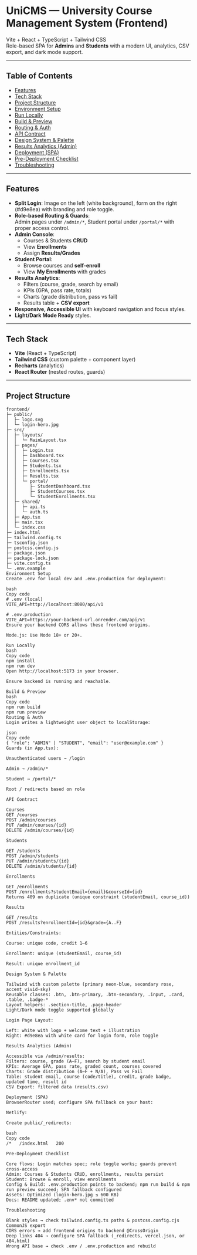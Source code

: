 # UniCMS — University Course Management System (Frontend)

Vite + React + TypeScript + Tailwind CSS  
Role-based SPA for **Admins** and **Students** with a modern UI, analytics, CSV export, and dark mode support.

---

## Table of Contents

- [Features](#features)
- [Tech Stack](#tech-stack)
- [Project Structure](#project-structure)
- [Environment Setup](#environment-setup)
- [Run Locally](#run-locally)
- [Build & Preview](#build--preview)
- [Routing & Auth](#routing--auth)
- [API Contract](#api-contract)
- [Design System & Palette](#design-system--palette)
- [Results Analytics (Admin)](#results-analytics-admin)
- [Deployment (SPA)](#deployment-spa)
- [Pre-Deployment Checklist](#pre-deployment-checklist)
- [Troubleshooting](#troubleshooting)

---

## Features

- **Split Login**: Image on the left (white background), form on the right (#d9e8ea) with branding and role toggle.  
- **Role-based Routing & Guards**:  
  Admin pages under `/admin/*`, Student portal under `/portal/*` with proper access control.  
- **Admin Console**:
  - Courses & Students **CRUD**
  - View **Enrollments**
  - Assign **Results/Grades**
- **Student Portal**:
  - Browse courses and **self-enroll**
  - View **My Enrollments** with grades
- **Results Analytics**:
  - Filters (course, grade, search by email)
  - KPIs (GPA, pass rate, totals)
  - Charts (grade distribution, pass vs fail)
  - Results table + **CSV export**
- **Responsive, Accessible UI** with keyboard navigation and focus styles.  
- **Light/Dark Mode Ready** styles.

---

## Tech Stack

- **Vite** (React + TypeScript)  
- **Tailwind CSS** (custom palette + component layer)  
- **Recharts** (analytics)  
- **React Router** (nested routes, guards)

---

## Project Structure

```text
frontend/
├─ public/                 
│  ├─ logo.svg             
│  └─ login-hero.jpg       
├─ src/                    
│  ├─ layouts/             
│  │  └─ MainLayout.tsx    
│  ├─ pages/               
│  │  ├─ Login.tsx         
│  │  ├─ Dashboard.tsx     
│  │  ├─ Courses.tsx       
│  │  ├─ Students.tsx      
│  │  ├─ Enrollments.tsx   
│  │  ├─ Results.tsx       
│  │  └─ portal/           
│  │     ├─ StudentDashboard.tsx
│  │     ├─ StudentCourses.tsx
│  │     └─ StudentEnrollments.tsx
│  ├─ shared/              
│  │  ├─ api.ts            
│  │  └─ auth.ts           
│  ├─ App.tsx              
│  ├─ main.tsx             
│  └─ index.css            
├─ index.html              
├─ tailwind.config.ts      
├─ tsconfig.json           
├─ postcss.config.js       
├─ package.json            
├─ package-lock.json       
├─ vite.config.ts          
└─ .env.example            
Environment Setup
Create .env for local dev and .env.production for deployment:

bash
Copy code
# .env (local)
VITE_API=http://localhost:8080/api/v1

# .env.production
VITE_API=https://your-backend-url.onrender.com/api/v1
Ensure your backend CORS allows these frontend origins.

Node.js: Use Node 18+ or 20+.

Run Locally
bash
Copy code
npm install
npm run dev
Open http://localhost:5173 in your browser.

Ensure backend is running and reachable.

Build & Preview
bash
Copy code
npm run build
npm run preview
Routing & Auth
Login writes a lightweight user object to localStorage:

json
Copy code
{ "role": "ADMIN" | "STUDENT", "email": "user@example.com" }
Guards (in App.tsx):

Unauthenticated users → /login

Admin → /admin/*

Student → /portal/*

Root / redirects based on role

API Contract

Courses
GET /courses
POST /admin/courses
PUT /admin/courses/{id}
DELETE /admin/courses/{id}

Students

GET /students
POST /admin/students
PUT /admin/students/{id}
DELETE /admin/students/{id}

Enrollments

GET /enrollments
POST /enrollments?studentEmail={email}&courseId={id}
Returns 409 on duplicate (unique constraint (studentEmail, course_id))

Results

GET /results
POST /results?enrollmentId={id}&grade={A..F}

Entities/Constraints:

Course: unique code, credit 1–6

Enrollment: unique (studentEmail, course_id)

Result: unique enrollment_id

Design System & Palette

Tailwind with custom palette (primary neon-blue, secondary rose, accent vivid-sky)
Reusable classes: .btn, .btn-primary, .btn-secondary, .input, .card, .table, .badge-*
Layout helpers: .section-title, .page-header
Light/Dark mode toggle supported globally

Login Page Layout:

Left: white with logo + welcome text + illustration
Right: #d9e8ea with white card for login form, role toggle

Results Analytics (Admin)

Accessible via /admin/results:
Filters: course, grade (A–F), search by student email
KPIs: Average GPA, pass rate, graded count, courses covered
Charts: Grade distribution (A–F + N/A), Pass vs Fail
Table: student email, course (code/title), credit, grade badge, updated time, result id
CSV Export: filtered data (results.csv)

Deployment (SPA)
BrowserRouter used; configure SPA fallback on your host:

Netlify:

Create public/_redirects:

bash
Copy code
/*   /index.html   200

Pre-Deployment Checklist

Core flows: Login matches spec; role toggle works; guards prevent cross-access
Admin: Courses & Students CRUD, enrollments, results persist
Student: Browse & enroll, view enrollments
Config & Build: .env.production points to backend; npm run build & npm run preview succeed; SPA fallback configured
Assets: Optimized (login-hero.jpg ≤ 600 KB)
Docs: README updated; .env* not committed

Troubleshooting

Blank styles → check tailwind.config.ts paths & postcss.config.cjs CommonJS export
CORS errors → add frontend origins to backend @CrossOrigin
Deep links 404 → configure SPA fallback (_redirects, vercel.json, or 404.html)
Wrong API base → check .env / .env.production and rebuild
